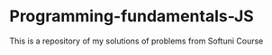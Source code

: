 # Programming-fundamentals-JS
This is a repository of my solutions of problems from Softuni Course 
